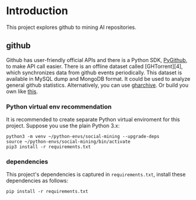 # Introduction

This project explores github to mining AI repositories.

## github

Github has user-friendly official APIs and there is a Python SDK,
[PyGithub][3], to make API call easier. There is an offline dataset called
[GHTorrent][4], which synchronizes data from github events periodically. This
dataset is available in MySQL dump and MongoDB format. It could be used to
analyze general github statistics. Alternatively, you can use [gharchive][5].
Or build you own like [this][6].

### Python virtual env recommendation
It is recommended to create separate Python virtual enviroment for this
project. Suppose you use the plain Python 3.x:

    python3 -m venv ~/python-envs/social-mining --upgrade-deps
    source ~/python-envs/social-mining/bin/activate
    pip3 install -r requirements.txt


### dependencies

This project's dependencies is captured in `requirements.txt`, install these
dependencies as follows:

    pip install -r requirements.txt    

[3]: https://pypi.org/project/PyGithub/
[5]: https://www.gharchive.org/
[6]: https://levelup.gitconnected.com/how-to-mine-github-data-in-2022-e9c70b3f61d3

